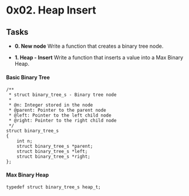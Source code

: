 # 0x02. Heap Insert

## Tasks

- **0. New node**
Write a function that creates a binary tree node.

- **1. Heap - Insert**
Write a function that inserts a value into a Max Binary Heap.

#### Basic Binary Tree

```
/**
 * struct binary_tree_s - Binary tree node
 *
 * @n: Integer stored in the node
 * @parent: Pointer to the parent node
 * @left: Pointer to the left child node
 * @right: Pointer to the right child node
 */
struct binary_tree_s
{
    int n;
    struct binary_tree_s *parent;
    struct binary_tree_s *left;
    struct binary_tree_s *right;
};
```

#### Max Binary Heap

```
typedef struct binary_tree_s heap_t;
```
